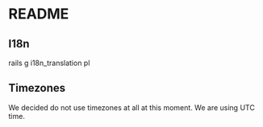 # README

## I18n
rails g i18n_translation pl

## Timezones
We decided do not use timezones at all at this moment. We are using UTC time.
